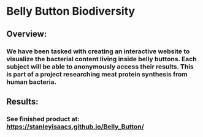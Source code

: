 # Belly Button Biodiversity

## Overview:
### We have been tasked with creating an interactive website to visualize the bacterial content living inside belly buttons. Each subject will be able to anonymously access their results. This is part of a project researching meat protein synthesis from human bacteria. 

## Results:
### See finished product at: https://stanleyisaacs.github.io/Belly_Button/
